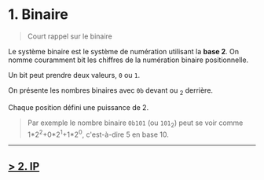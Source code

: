 # 1. Binaire

> Court rappel sur le binaire

Le système binaire est le système de numération utilisant la **base 2**. On nomme couramment bit les chiffres de la numération binaire positionnelle.

Un bit peut prendre deux valeurs, `0` ou `1`.

On présente les nombres binaires avec `0b` devant ou <sub>2</sub> derrière.

Chaque position défini une puissance de 2.

> Par exemple le nombre binaire `0b101` (ou `101`<sub>2</sub>) peut se voir comme 1\*2<sup>2</sup>+0\*2<sup>1</sup>+1\*2<sup>0</sup>, c'est-à-dire 5 en base 10.

---

## [> 2. IP](./2-ip.md)
